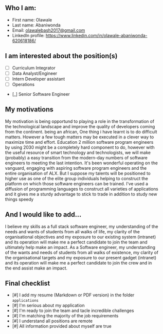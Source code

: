 ## Who I am:

- First name: Olawale
- Last name: Abaniwonda
- Email: olawalebash2017@gmail.com
- LinkedIn profile: https://www.linkedin.com/in/olawale-abaniwonda-620618186/

## I am interested about the position(s)

<!-- Check the postion(s) you are interested in -->
- [ ] Curriculum Integrator
- [ ] Data Analyst/Engineer
- [ ] Intern Developer assistant
- [ ] Operations
- [_] Senior Software Engineer

## My motivations

My motivation is being opportund to playing a role in the transformation of the technological landscape and improve the quality of developers coming from the continent. being an african, One thing i have learnt is to do difficult matters. However a few tough matters may be executed in a clever way to maximize time and effort. Education 2 million software program engineers by using 2030 might be a completely hard component to do, however with the useful resource of smart technology and technologists, we will make (probably) a easy transition from the modern-day numbers of software engineers to meeting the last intention. It's been wonderful operating on the vanguard, engaging with aspiring software program engineers and the entire organisation of ALX. But I suppose my talents will be positioned to higher use as one of the elite group individuals helping to construct the platform on which those software engineers can be trained. I've used a diffusion of programming languages to construct all varieties of applications and it gives me a sturdy advantage to stick to trade in addition to study new things speedy

## And I would like to add...

I believe my skills as a full stack software engineer, my understanding of the needs and wants of students from all walks of life, my clarity of the organisational objectives and my exposure to our existing system (intranet) and its operation will make me a perfect candidate to join the team and ultimately help make an impact. As a Software engineer, my understanding of the wants and needs of students from all walks of existence, my clarity of the organisational targets and my exposure to our present gadget (intranet) and its operation will make me a perfect candidate to join the crew and in the end assist make an impact.

## Final checklist

<!-- Make sure to check all these items -->

- [#] I add my resume (Markdown or PDF version) in the folder `applications`
- [#] I'm serious about my application
- [#] I'm ready to join the team and tacle incredible challenges
- [#] I'm matching the majority of the job requirements
- [#] I understand all positions are remote
- [#] All information provided about myself are true
